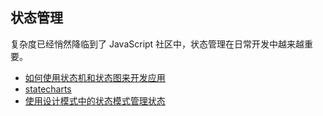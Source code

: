 ## 状态管理

复杂度已经悄然降临到了 JavaScript 社区中，状态管理在日常开发中越来越重要。

* [如何使用状态机和状态图来开发应用](https://zhuanlan.zhihu.com/p/41605462)
* [statecharts](https://statecharts.github.io/)
* [使用设计模式中的状态模式管理状态](http://zzfe.org/#/detail/5b8e422c00dcb420c76dc0f3)

